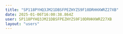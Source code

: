 ```yaml
---
title: "SP118PYHQ3JM21DBSFPEZHYZS9F10DRHHXWRZ27XB"
date: 2025-01-06T16:00:38.864Z
user: SP118PYHQ3JM21DBSFPEZHYZS9F10DRHHXWRZ27XB
layout: "users"
---
```

    
